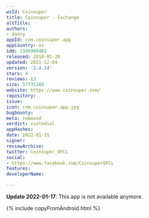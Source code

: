 ```yaml
---
wsId: Coinsuper
title: Coinsuper - Exchange
altTitle: 
authors:
- danny
appId: com.coinsuper.app
appCountry: us
idd: 1346980481
released: 2018-02-20
updated: 2021-12-04
version: '2.4.14'
stars: 4
reviews: 13
size: 57735168
website: https://www.coinsuper.com/
repository: 
issue: 
icon: com.coinsuper.app.jpg
bugbounty: 
meta: removed
verdict: custodial
appHashes: 
date: 2022-01-31
signer: 
reviewArchive: 
twitter: Coinsuper_OFCL
social:
- https://www.facebook.com/CoinsuperOFCL
features: 
developerName: 

---
```


**Update 2022-01-17**: This app is not available anymore.

{% include copyFromAndroid.html %}

